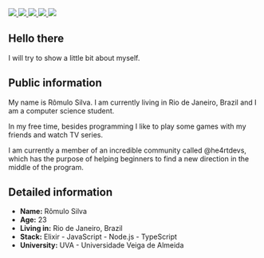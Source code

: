 <div>
    <a target='_blank' href="https://twitter.com/rohlacanna">
        <img src="https://img.shields.io/twitter/follow/devroh_?color=%234fffff&label=%40devroh_&logo=twitter&logoColor=white&style=for-the-badge">
    </a>
    <a target='_blank' href="https://twitter.com/devroh_">
        <img src="https://img.shields.io/twitter/follow/devroh_?color=%234fffff&label=%40devroh_&logo=twitter&logoColor=white&style=for-the-badge">
    </a>
    <a target='_blank' href="https://instagram.com/rohlacanna">
        <img src="https://img.shields.io/badge/instagram--%2300EBEB?style=for-the-badge&logo=instagram&logoColor=white">
    </a>
    <a target='_blank' href="https://linkedin.com/in/rohlacanna">
        <img src="https://img.shields.io/badge/linkedin--%2300EBEB?style=for-the-badge&logo=linkedin&logoColor=white">
    </a>
    <a target='_blank' href="https://dev.to/rohlacanna">
        <img src="https://img.shields.io/badge/dev--%2300EBEB?style=for-the-badge&logo=dev.to&logoColor=white">
    </a>
</div>

## Hello there

I will try to show a little bit about myself.

## Public information

My name is Rômulo Silva. I am currently living in Rio de Janeiro, Brazil and I am a computer science student.

In my free time, besides programming I like to play some games with my friends and watch TV series.

I am currently a member of an incredible community called @he4rtdevs, which has the purpose of helping beginners to find a new direction in the middle of the program.

## Detailed information

- **Name:** Rômulo Silva
- **Age:** 23
- **Living in:** Rio de Janeiro, Brazil
- **Stack:** Elixir - JavaScript - Node.js - TypeScript
- **University:** UVA - Universidade Veiga de Almeida
